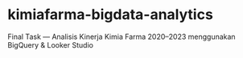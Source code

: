 # kimiafarma-bigdata-analytics
Final Task — Analisis Kinerja Kimia Farma 2020–2023 menggunakan BigQuery &amp; Looker Studio
